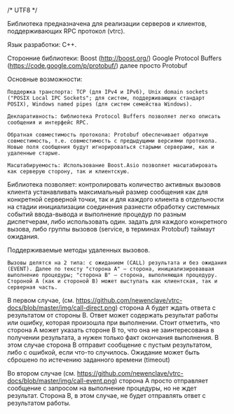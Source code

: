 ﻿/* UTF8 */

Библиотека предназначена для реализации серверов и клиентов, поддерживающих RPC протокол (vtrc). 

Язык разработки: С++.

Сторонние библиотеки: Boost (http://boost.org/) 
                      Google Protocol Buffers (https://code.google.com/p/protobuf/) далее просто Protobuf

Основные возможности:

    Поддержка транспорта: TCP (для IPv4 и IPv6), Unix domain sockets ("POSIX Local IPC Sockets"; для систем, поддерживающих стандарт POSIX), Windows named pipes (для систем семейства Windows). 
	
    Декларативность: библиотека Protocol Buffers позволяет легко описать сообщения и интерфейс RPC.

    Обратная совместимость протокола: Protobuf обеспечивает обратную совместимость, т.е. совместимость с предыдущими версиями протокола. Новые поля сообщения будут игнорироваться старыми серверами, как и удаленные старые.

    Масштабируемость: Использование Boost.Asio позволяет масштабировать как серверую сторону, так и клиентскую. 

Библиотека позволяет:
    контролировать количество активных вызовов клиента
    устанавливать максимальный размер сообщения как для конкретной серверной точки, так и для каждого клиента в отдельности на стадии инициализации соединения 
    разнести обработку системных событий ввода-вывода и выполнение процедур по разным диспетчерам, либо использовать один. 
    задать для каждого конкретного вызова, либо группы вызовов (service, в терминах Protobuf) таймаут ожидания. 


Поддерживаемые методы удаленных вызовов. 

    Вызовы делятся на 2 типа: с ожиданием (CALL) результата и без ожидания (EVENT). Далее по тексту "сторона A" — сторона, инициализировавшая выполнение процедуры; "сторона B" — сторона, выполняющая процедуру. Стороной A (как и стороной B) может выступать как клиентская, так и серверная часть.

В первом случае, (см.  https://github.com/newenclave/vtrc-docs/blob/master/img/call-direct.png) сторона A будет ждать ответа с результатом от стороны B. Ответ может содержать результат работы или ошибку, которая произошла при выполнении. Стоит отметить, что сторона A может указать стороне B то, что она не заинтересована в получении результата, а нужен только факт окончания выполнения. В этом случае сторона B отправит сообщение с пустым результатом, либо с ошибкой, если что-то случилось. Ожидание может быть сброшено по истечению заданного времени (timeout)

Во втором случае (см. https://github.com/newenclave/vtrc-docs/blob/master/img/call-event.png) сторона A просто отправляет сообщение с запросом на выполнение процедуры, но не ждет результат. Сторона B, в этом случае, не будет отправлять ответ с результатом работы. 
